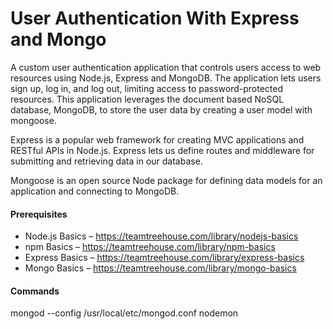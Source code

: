 # User Authentication With Express and Mongo

A custom user authentication application that controls users access to web resources using Node.js, Express and MongoDB. The application lets users sign up, log in, and log out, limiting access to password-protected resources. This application leverages the document based NoSQL database, MongoDB, to store the user data by creating a user model with mongoose.

Express is a popular web framework for creating MVC applications and RESTful APIs in Node.js.  Express lets us define routes and middleware for submitting and retrieving data in our database.

Mongoose is an open source Node package for defining data models for an application and connecting to MongoDB.

#### Prerequisites
- Node.js Basics – https://teamtreehouse.com/library/nodejs-basics
- npm Basics – https://teamtreehouse.com/library/npm-basics
- Express Basics – https://teamtreehouse.com/library/express-basics
- Mongo Basics – https://teamtreehouse.com/library/mongo-basics

#### Commands
mongod --config /usr/local/etc/mongod.conf
nodemon
